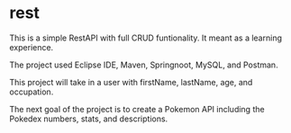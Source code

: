 # rest

This is a simple RestAPI with full CRUD funtionality.
It meant as a learning experience.

The project used Eclipse IDE, Maven, Springnoot, MySQL, and Postman.

This project will take in a user with firstName, lastName, age, and occupation.

The next goal of the project is to create a Pokemon API including the Pokedex numbers, stats, and descriptions.
